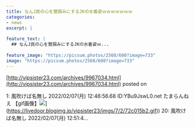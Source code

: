 ```yaml
---
title: なんJ民の心を鷲掴みにするJKの水着姿ｗｗｗｗｗｗｗ
categories:
- news
excerpt: |
  
feature_text: |
  ## なんJ民の心を鷲掴みにするJKの水着姿ｗ...
  
feature_image: "https://picsum.photos/2560/600?image=733"
image: "https://picsum.photos/2560/600?image=733"
---
```


[http://vipsister23.com/archives/9967034.html](http://vipsister23.com/archives/9967034.html)
posted on 

<!--more-->

1: 風吹けば名無し 2022/02/07(月) 12:46:56.68 ID:YBu9JswL0.net たまらんねえ 【gif画像】![](https://livedoor.blogimg.jp/vipsister23/imgs/5/b/5b00dbda.gif[https://livedoor.blogimg.jp/vipsister23/imgs/7/2/72c015b2.gif)](https://livedoor.blogimg.jp/vipsister23/imgs/7/2/72c015b2.gif)) 20: 風吹けば名無し 2022/02/07(月) 12:51:4...
